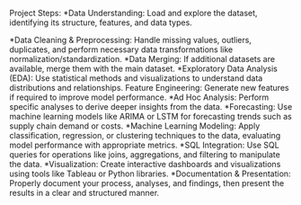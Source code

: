 Project Steps:
*Data Understanding:
Load and explore the dataset, identifying its structure, features, and data types.

*Data Cleaning & Preprocessing:
Handle missing values, outliers, duplicates, and perform necessary data transformations like normalization/standardization.
*Data Merging:
If additional datasets are available, merge them with the main dataset.
*Exploratory Data Analysis (EDA):
Use statistical methods and visualizations to understand data distributions and relationships.
Feature Engineering:
Generate new features if required to improve model performance.
*Ad Hoc Analysis:
Perform specific analyses to derive deeper insights from the data.
*Forecasting:
Use machine learning models like ARIMA or LSTM for forecasting trends such as supply chain demand or costs.
*Machine Learning Modeling:
Apply classification, regression, or clustering techniques to the data, evaluating model performance with appropriate metrics.
*SQL Integration:
Use SQL queries for operations like joins, aggregations, and filtering to manipulate the data.
*Visualization:
Create interactive dashboards and visualizations using tools like Tableau or Python libraries.
*Documentation & Presentation:
Properly document your process, analyses, and findings, then present the results in a clear and structured manner.

